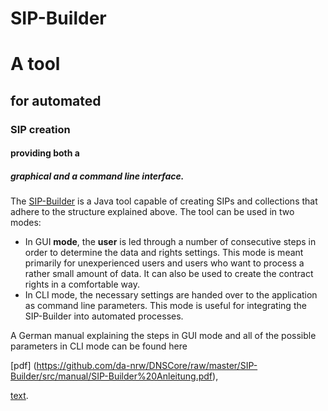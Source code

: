 SIP-Builder
===========

# A tool 
## for automated 
### SIP creation 
#### providing both a 
##### graphical and a command line interface.

The [SIP-Builder](https://github.com/da-nrw/DNSCore/tree/master/SIP-Builder) is a Java tool capable of creating SIPs and collections that adhere to the structure explained above. The tool can be used in two modes:
* In GUI __mode__, the **user** is led through a number of consecutive steps in order to determine the data and rights settings. This mode is meant primarily for unexperienced users and users who want to process a rather small amount of data. It can also be used to create the contract rights in a comfortable way.
* In CLI mode, the necessary settings are handed over to the application as command line parameters. This mode is useful for integrating the SIP-Builder into automated processes.

A German manual explaining the steps in GUI mode and all of the possible parameters in CLI mode can be found here

[pdf] (https://github.com/da-nrw/DNSCore/raw/master/SIP-Builder/src/manual/SIP-Builder%20Anleitung.pdf),

[text](https://github.com/da-nrw/DNSCore/tree/master/SIP-Builder/manual_SIPBuilder.md).

